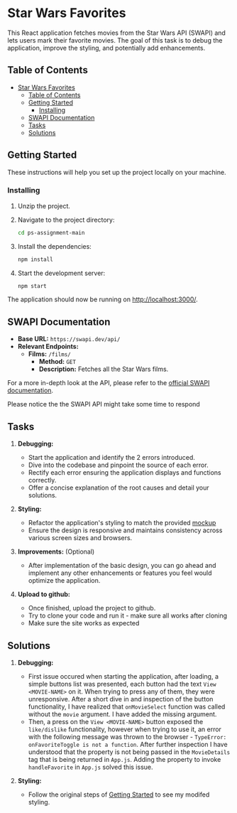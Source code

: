 # Star Wars Favorites

This React application fetches movies from the Star Wars API (SWAPI) and lets users mark their favorite movies. The goal of this task is to debug the application, improve the styling, and potentially add enhancements.

## Table of Contents

- [Star Wars Favorites](#star-wars-favorites)
  - [Table of Contents](#table-of-contents)
  - [Getting Started](#getting-started)
    - [Installing](#installing)
  - [SWAPI Documentation](#swapi-documentation)
  - [Tasks](#tasks)
  - [Solutions](#solutions)



## Getting Started

These instructions will help you set up the project locally on your machine.


### Installing

1. Unzip the project.

2. Navigate to the project directory:
   ```bash
   cd ps-assignment-main
   ```

3. Install the dependencies:
   ```bash
   npm install
   ```

4. Start the development server:
   ```bash
   npm start
   ```

The application should now be running on [http://localhost:3000/](http://localhost:3000/).

## SWAPI Documentation

- **Base URL:** `https://swapi.dev/api/`
- **Relevant Endpoints:**
  - **Films:** `/films/`
    - **Method:** `GET`
    - **Description:** Fetches all the Star Wars films.

For a more in-depth look at the API, please refer to the [official SWAPI documentation](https://swapi.dev/documentation).

Please notice the the SWAPI API might take some time to respond


## Tasks

1. **Debugging:** 
    - Start the application and identify the 2 errors introduced.
    - Dive into the codebase and pinpoint the source of each error.
    - Rectify each error ensuring the application displays and functions correctly.
    - Offer a concise explanation of the root causes and detail your solutions.

2. **Styling:** 
    - Refactor the application's styling to match the provided [mockup](page_mockup.png)
    - Ensure the design is responsive and maintains consistency across various screen sizes and browsers.

3. **Improvements:** (Optional)
    - After implementation of the basic design, you can go ahead and implement any other enhancements or features you feel would optimize the application.

4. **Upload to github:**
    - Once finished, upload the project to github.
    - Try to clone your code and run it - make sure all works after cloning
    - Make sure the site works as expected
  

## Solutions

1. **Debugging:**
   - First issue occured when starting the application, after loading, a simple buttons list was presented, each button had the text `View <MOVIE-NAME>` on it. When trying to press any of them, they were unresponsive. 
After a short dive in and inspection of the button functionality, I have realized that `onMovieSelect` function was called without the `movie` argument. I have added the missing argument.
   - Then, a press on the `View <MOVIE-NAME>` button exposed the `like/dislike` functionality, however when trying to use it, an error with the following message was thrown to the browser - `TypeError: onFavoriteToggle is not a function`. After further inspection I have understood that the property is not being passed in the `MovieDetails` tag that is being returned in `App.js`. Adding the property to invoke `handleFavorite` in `App.js` solved this issue.
   
3. **Styling:**
   - Follow the original steps of [Getting Started](#getting-started) to see my modifed styling.


